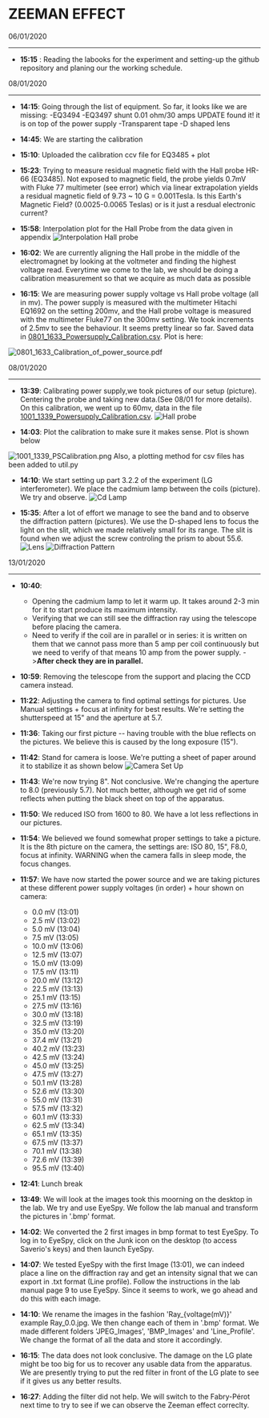 ZEEMAN EFFECT
============

06/01/2020
__________

* **15:15** : Reading the labooks for the experiment and setting-up the github repository and planing our the working schedule.

08/01/2020
__________

* **14:15**: Going through the list of equipment. So far, it looks like we are missing:
-EQ3494
-EQ3497 shunt 0.01 ohm/30 amps UPDATE found it! it is on top of the power supply
-Transparent tape
-D shaped lens

* **14:45**: We are starting the calibration

* **15:10**: Uploaded the calibration ccv file for EQ3485 + plot

* **15:23**: Trying to measure residual magnetic field with the Hall probe HR-66 (EQ3485). Not exposed to magnetic field, the probe yields 0.7mV with Fluke 77 multimeter (see error) which via linear extrapolation yields a residual magnetic field of 9.73 ~ 10 G = 0.001Tesla. Is this Earth's Magnetic Field? (0.0025-0.0065 Teslas) or is it just a resdual electronic current?

* **15:58**: Interpolation plot for the Hall Probe from the data given in appendix
![Interpolation Hall probe](https://github.com/antoinebelley/Phys_359/blob/master/Lab1_Zeeman/Figures/Calibration_of_Hall_Probe.png)

* **16:02**: We are currently aligning the Hall probe in the middle of the electromagnet by looking at the voltmeter and finding the highest voltage read.
Everytime we come to the lab, we should be doing a calibration measurement so that we acquire as much data as possible

* **16:15**: We are measuring power supply voltage vs Hall probe voltage (all in mv). The power supply is measured with the multimeter Hitachi EQ1692 on the setting 200mv, and the Hall probe voltage is measured with the multimeter Fluke77 on the 300mv setting. We took increments of 2.5mv to see the behaviour. It seems pretty linear so far. Saved data in [0801_1633_Powersupply_Calibration.csv](https://github.com/antoinebelley/Phys_359/blob/master/Lab1_Zeeman/Data/CalibrationPowerSupply/0801_1663_PSCalibraiton.csv).
Plot is here:

![0801_1633_Calibration_of_power_source.pdf](https://github.com/antoinebelley/Phys_359/blob/master/Lab1_Zeeman/Figures/0801_1633_Calibration_of_power_source.png)


08/01/2020
__________
* **13:39**: Calibrating power supply,we took pictures of our setup (picture). Centering the probe and taking new data.(See 08/01 for more details). On this calibration, we went up to 60mv, data in the file [1001_1339_Powersupply_Calibration.csv](https://github.com/antoinebelley/Phys_359/blob/master/Lab1_Zeeman/Data/CalibrationPowerSupply/1001_1339_PSCalibraiton.csv). 
![Hall probe](https://github.com/antoinebelley/Phys_359/blob/master/Lab1_Zeeman/Pictures/Hall_Probe.png)



* **14:03**: Plot the calibration to make sure it makes sense. Plot is shown below


![1001_1339_PSCalibration.png](https://github.com/antoinebelley/Phys_359/blob/master/Lab1_Zeeman/Figures/1001_1339_PSCalibration.png)
Also, a plotting method for csv files has been added to util.py

* **14:10**: We start setting up part 3.2.2 of the experiment (LG interferometer). We place the cadmium lamp between the coils (picture). We try and observe.
![Cd Lamp](https://github.com/antoinebelley/Phys_359/blob/master/Lab1_Zeeman/Pictures/Cd_Lamp.png)

* **15:35**: After a lot of effort we manage to see the band and to observe the diffraction pattern (pictures). We use the D-shaped lens to focus the light on the slit, which we made relatively small for its range. The slit is found when we adjust the screw controling the prism to about 55.6. 
![Lens](https://github.com/antoinebelley/Phys_359/blob/master/Lab1_Zeeman/Pictures/Focusing_Lens_Setup.png)
![Diffraction Pattern](https://github.com/antoinebelley/Phys_359/blob/master/Lab1_Zeeman/Pictures/Diffraction_Pattern.png)


13/01/2020
__________
* **10:40**:
    * Opening the cadmium lamp to let it warm up. It takes around 2-3 min for it to start produce its maximum intensity. 
    * Verifying that we can still see the diffraction ray using the telescope before placing the camera. 
    * Need to verify if the coil are in parallel or in series: it is written on them that we cannot pass more than 5 amp per coil continuously but we need to verify of that means 10 amp from the power supply. ->**After check they are in parallel.**

* **10:59**: Removing the telescope from the support and placing the CCD camera instead.

* **11:22**: Adjusting the camera to find optimal settings for pictures. Use Manual settings + focus at infinity for best results. We're setting the shutterspeed at 15" and the aperture at 5.7. 

* **11:36**: Taking our first picture -- having trouble with the blue reflects on the pictures. We believe this is caused by the long exposure (15").

* **11:42**: Stand for camera is loose. We're putting a sheet of paper around it to stabilize it as shown below
![Camera Set Up](https://github.com/antoinebelley/Phys_359/blob/master/Lab1_Zeeman/Pictures/Camera_Set_up.png.png)

* **11:43**: We're now trying 8". Not conclusive. We're changing the aperture to 8.0 (previously 5.7). Not much better, although we get rid of some reflects when putting the black sheet on top of the apparatus.

* **11:50**: We reduced ISO from 1600 to 80. We have a lot less reflections in our pictures. 

* **11:54**: We believed we found somewhat proper settings to take a picture. It is the 8th picture on the camera, the settings are: ISO 80, 15", F8.0, focus at infinity. WARNING when the camera falls in sleep mode, the focus changes.

* **11:57**: We have now started the power source and we are taking pictures at these different power supply voltages (in order) + hour shown on camera:
    * 0.0 mV (13:01)
    * 2.5 mV (13:02)
    * 5.0 mV (13:04)
    * 7.5 mV (13:05)
    * 10.0 mV (13:06)
    * 12.5 mV (13:07)
    * 15.0 mV (13:09)
    * 17.5 mV (13:11)
    * 20.0 mV (13:12)
    * 22.5 mV (13:13)
    * 25.1 mV (13:15)
    * 27.5 mV (13:16)
    * 30.0 mV (13:18)
    * 32.5 mV (13:19)
    * 35.0 mV (13:20)
    * 37.4 mV (13:21)
    * 40.2 mV (13:23)
    * 42.5 mV (13:24)
    * 45.0 mV (13:25)
    * 47.5 mV (13:27)
    * 50.1 mV (13:28)
    * 52.6 mV (13:30)
    * 55.0 mV (13:31)
    * 57.5 mV (13:32)
    * 60.1 mV (13:33)
    * 62.5 mV (13:34)
    * 65.1 mV (13:35)
    * 67.5 mV (13:37)
    * 70.1 mV (13:38)
    * 72.6 mV (13:39)
    * 95.5 mV (13:40)

* **12:41**: Lunch break

* **13:49**: We will look at the images took this moorning on the desktop in the lab. We try and use EyeSpy. We follow the lab manual and transform the pictures in '.bmp' format. 

* **14:02**: We converted the 2 first images in bmp format to test EyeSpy. To log in to EyeSpy, click on the Junk icon on the desktop (to access Saverio's keys) and then launch EyeSpy.

* **14:07**: We tested EyeSpy with the first Image (13:01), we can indeed place a line on the diffraction ray and get an intensity signal that we can export in .txt format (Line profile). Follow the instructions in the lab manual page 9 to use EyeSpy. Since it seems to work, we go ahead and do this with each image.  

* **14:10**: We rename the images in the fashion 'Ray_{voltage(mV)}' example Ray_0.0.jpg. We then change each of them in '.bmp' format. We made different folders 'JPEG_Images', 'BMP_Images' and 'Line_Profile'. We change the format of all the data and store it accordingly. 

* **16:15**: The data does not look conclusive. The damage on the LG plate might be too big for us to recover any usable data from the apparatus. We are presently trying to put the red filter in front of the LG plate to see if it gives us any better results.

* **16:27**: Adding the filter did not help. We will switch to the Fabry-Pérot next time to try to see if we can observe the Zeeman effect correclty.





